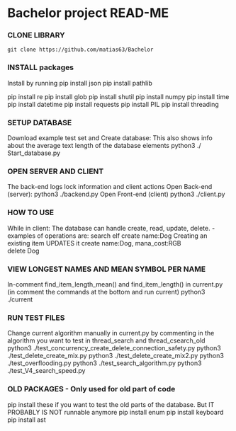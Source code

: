 # Bachelor project READ-ME 

### CLONE LIBRARY ###
    git clone https://github.com/matias63/Bachelor


### INSTALL packages ###
Install by running
pip install json
pip install pathlib

pip install re
pip install glob
pip install shutil
pip install numpy
pip install time
pip install datetime 
pip install requests
pip install PIL
pip install threading





### SETUP DATABASE ###
Download example test set and Create database:
This also shows info about the average text length of the database elements
    python3 ./ Start_database.py



### OPEN SERVER AND CLIENT ###
The back-end logs lock information and client actions
Open Back-end (server):
    python3 ./backend.py
Open Front-end (client)
    python3 ./client.py



### HOW TO USE ###
While in client:
The database can handle create, read, update, delete. - examples of operations are:
    search elf
    create name:Dog 
Creating an existing item UPDATES it
    create name:Dog, mana_cost:RGB          
    delete Dog





### VIEW LONGEST NAMES AND MEAN SYMBOL PER NAME ###
In-comment find_item_length_mean() and find_item_length() in current.py (in comment the commands at the bottom and run current)
    python3 ./current


### RUN TEST FILES ###
Change current algorithm manually in current.py by commenting in the algorithm you want to test in thread_search and thread_csearch_old
    python3 ./test_concurrency_create_delete_connection_safety.py
    python3 ./test_delete_create_mix.py
    python3 ./test_delete_create_mix2.py
    python3 ./test_overflooding.py
    python3 ./test_search_algorithm.py
    python3 ./test_V4_search_speed.py



### OLD PACKAGES - Only used for old part of code ###
pip install these if you want to test the old parts of the database. But IT PROBABLY IS NOT runnable anymore
    pip install enum 
    pip install keyboard
    pip install ast
